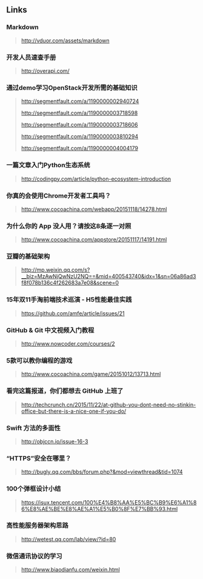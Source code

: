 ## Links

### Markdown
> <http://vduor.com/assets/markdown>

### 开发人员速查手册
> <http://overapi.com/>

### 通过demo学习OpenStack开发所需的基础知识
> <http://segmentfault.com/a/1190000002940724>
>
> <http://segmentfault.com/a/1190000003718598>
>
> <http://segmentfault.com/a/1190000003718606>
>
> <http://segmentfault.com/a/1190000003810294>
>
> <http://segmentfault.com/a/1190000004004179>

### 一篇文章入门Python生态系统
> <http://codingpy.com/article/python-ecosystem-introduction>

### 你真的会使用Chrome开发者工具吗？
> <http://www.cocoachina.com/webapp/20151118/14278.html>

### 为什么你的 App 没人用？请按这8条逐一对照
> <http://www.cocoachina.com/appstore/20151117/14191.html>

### 豆瓣的基础架构
> <http://mp.weixin.qq.com/s?__biz=MzAwNjQwNzU2NQ==&mid=400543740&idx=1&sn=06a86ad3f8f078b136c4f262683a7e08&scene=0>

### 15年双11手淘前端技术巡演 - H5性能最佳实践
> <https://github.com/amfe/article/issues/21>

### GitHub & Git 中文视频入门教程
> <http://www.nowcoder.com/courses/2>

### 5款可以教你编程的游戏
> <http://www.cocoachina.com/game/20151012/13713.html>

### 看完这篇报道，你们都想去 GitHub 上班了
> <http://techcrunch.cn/2015/11/22/at-github-you-dont-need-no-stinkin-office-but-there-is-a-nice-one-if-you-do/>

### Swift 方法的多面性
> <http://objccn.io/issue-16-3>

### “HTTPS”安全在哪里？
> <http://bugly.qq.com/bbs/forum.php?&mod=viewthread&tid=1074>

### 100个弹框设计小结
> <https://isux.tencent.com/100%E4%B8%AA%E5%BC%B9%E6%A1%86%E8%AE%BE%E8%AE%A1%E5%B0%8F%E7%BB%93.html>

### 高性能服务器架构思路
> <http://wetest.qq.com/lab/view/?id=80>

### 微信通讯协议的学习
> <http://www.biaodianfu.com/weixin.html>
